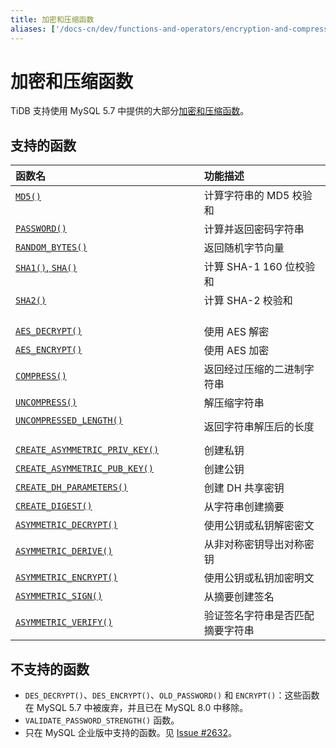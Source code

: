 ```yaml
---
title: 加密和压缩函数
aliases: ['/docs-cn/dev/functions-and-operators/encryption-and-compression-functions/','/docs-cn/dev/reference/sql/functions-and-operators/encryption-and-compression-functions/']
---
```


# 加密和压缩函数

TiDB 支持使用 MySQL 5.7 中提供的大部分[加密和压缩函数](https://dev.mysql.com/doc/refman/5.7/en/encryption-functions.html)。

## 支持的函数

| 函数名      | 功能描述      |
|:-----------|:----------------------------|
| [`MD5()`](https://dev.mysql.com/doc/refman/5.7/en/encryption-functions.html#function_md5)                                                             | 计算字符串的 MD5 校验和        |
| [`PASSWORD()`](https://dev.mysql.com/doc/refman/5.7/en/encryption-functions.html#function_password)                                | 计算并返回密码字符串          |
| [`RANDOM_BYTES()`](https://dev.mysql.com/doc/refman/5.7/en/encryption-functions.html#function_random-bytes)                                           | 返回随机字节向量                       |
| [`SHA1()`, `SHA()`](https://dev.mysql.com/doc/refman/5.7/en/encryption-functions.html#function_sha1)                                                    | 计算 SHA-1 160 位校验和               |
| [`SHA2()`](https://dev.mysql.com/doc/refman/5.7/en/encryption-functions.html#function_sha2)                                                           | 计算 SHA-2 校验和                       |
| [`AES_DECRYPT()`](https://dev.mysql.com/doc/refman/5.7/en/encryption-functions.html#function_aes-decrypt)                                             | 使用 AES 解密                             |
| [`AES_ENCRYPT()`](https://dev.mysql.com/doc/refman/5.7/en/encryption-functions.html#function_aes-encrypt)                                             | 使用 AES 加密                                 |
| [`COMPRESS()`](https://dev.mysql.com/doc/refman/5.7/en/encryption-functions.html#function_compress)                                                   | 返回经过压缩的二进制字符串                |
| [`UNCOMPRESS()`](https://dev.mysql.com/doc/refman/5.7/en/encryption-functions.html#function_uncompress)                                               | 解压缩字符串                   |
| [`UNCOMPRESSED_LENGTH()`](https://dev.mysql.com/doc/refman/5.7/en/encryption-functions.html#function_uncompressed-length)                             | 返回字符串解压后的长度  |
| [`CREATE_ASYMMETRIC_PRIV_KEY()`](https://dev.mysql.com/doc/refman/5.7/en/enterprise-encryption-functions.html#function_create-asymmetric-priv-key)    | 创建私钥                              |
| [`CREATE_ASYMMETRIC_PUB_KEY()`](https://dev.mysql.com/doc/refman/5.7/en/enterprise-encryption-functions.html#function_create-asymmetric-pub-key)      | 创建公钥                                 |
| [`CREATE_DH_PARAMETERS()`](https://dev.mysql.com/doc/refman/5.7/en/enterprise-encryption-functions.html#function_create-dh-parameters)                | 创建 DH 共享密钥                        |
| [`CREATE_DIGEST()`](https://dev.mysql.com/doc/refman/5.7/en/enterprise-encryption-functions.html#function_create-digest)                              | 从字符串创建摘要                      |
| [`ASYMMETRIC_DECRYPT()`](https://dev.mysql.com/doc/refman/5.7/en/enterprise-encryption-functions.html#function_asymmetric-decrypt)                    | 使用公钥或私钥解密密文    |
| [`ASYMMETRIC_DERIVE()`](https://dev.mysql.com/doc/refman/5.7/en/enterprise-encryption-functions.html#function_asymmetric-derive)                    | 从非对称密钥导出对称密钥        |
| [`ASYMMETRIC_ENCRYPT()`](https://dev.mysql.com/doc/refman/5.7/en/enterprise-encryption-functions.html#function_asymmetric-encrypt)                    | 使用公钥或私钥加密明文   |
| [`ASYMMETRIC_SIGN()`](https://dev.mysql.com/doc/refman/5.7/en/enterprise-encryption-functions.html#function_asymmetric-sign)                          | 从摘要创建签名                    |
| [`ASYMMETRIC_VERIFY()`](https://dev.mysql.com/doc/refman/5.7/en/enterprise-encryption-functions.html#function_asymmetric-verify)                      | 验证签名字符串是否匹配摘要字符串             |

## 不支持的函数

* `DES_DECRYPT()`、`DES_ENCRYPT()`、`OLD_PASSWORD()` 和 `ENCRYPT()`：这些函数在 MySQL 5.7 中被废弃，并且已在 MySQL 8.0 中移除。
* `VALIDATE_PASSWORD_STRENGTH()` 函数。
* 只在 MySQL 企业版中支持的函数。见 [Issue #2632](https://github.com/pingcap/tidb/issues/2632)。